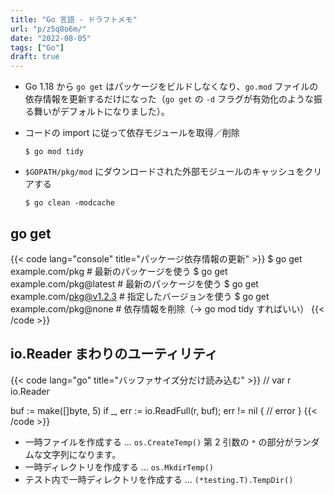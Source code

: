 ```yaml
---
title: "Go 言語 - ドラフトメモ"
url: "p/z5q8o6m/"
date: "2022-08-05"
tags: ["Go"]
draft: true
---
```


- Go 1.18 から `go get` はパッケージをビルドしなくなり、`go.mod` ファイルの依存情報を更新するだけになった（`go get` の `-d` フラグが有効化のような振る舞いがデフォルトになりました）。

- コードの import に従って依存モジュールを取得／削除
  ```console
  $ go mod tidy
  ```

- `$GOPATH/pkg/mod` にダウンロードされた外部モジュールのキャッシュをクリアする
  ```console
  $ go clean -modcache
  ```

go get
----

{{< code lang="console" title="パッケージ依存情報の更新" >}}
$ go get example.com/pkg         # 最新のパッケージを使う
$ go get example.com/pkg@latest  # 最新のパッケージを使う
$ go get example.com/pkg@v1.2.3  # 指定したバージョンを使う
$ go get example.com/pkg@none    # 依存情報を削除（→ go mod tidy すればいい）
{{< /code >}}


io.Reader まわりのユーティリティ
----

{{< code lang="go" title="バッファサイズ分だけ読み込む" >}}
// var r io.Reader

buf := make([]byte, 5)
if _, err := io.ReadFull(r, buf); err != nil {
	// error
}
{{< /code >}}

- 一時ファイルを作成する ... `os.CreateTemp()` 第 2 引数の `*` の部分がランダムな文字列になります。
- 一時ディレクトリを作成する ... `os.MkdirTemp()`
- テスト内で一時ディレクトリを作成する ... `(*testing.T).TempDir()`

